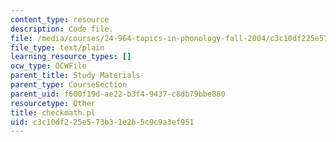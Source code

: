 ```yaml
---
content_type: resource
description: Code file.
file: /media/courses/24-964-topics-in-phonology-fall-2004/c3c10df225e573b31e2b5c9c9a3ef951_checkmath.pl
file_type: text/plain
learning_resource_types: []
ocw_type: OCWFile
parent_title: Study Materials
parent_type: CourseSection
parent_uid: f600f19d-ae22-b3f4-9437-c8db79bbe880
resourcetype: Other
title: checkmath.pl
uid: c3c10df2-25e5-73b3-1e2b-5c9c9a3ef951
---
```

